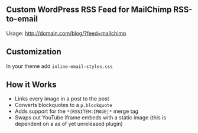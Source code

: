 Custom WordPress RSS Feed for MailChimp RSS-to-email
----------------------------------------------------

Usage: http://domain.com/blog/?feed=mailchimp

## Customization

In your theme add `inline-email-styles.css`

## How it Works

* Links every image in a post to the post
* Converts blockquotes to a `p.blockquote`
* Adds support for the `*|RSSITEM:IMAGE|*` merge tag
* Swaps out YouTube iframe embeds with a static image (this is dependent on a as of yet unreleased plugin)